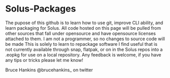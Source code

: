 # Solus-Packages
The pupose of this github is to learn how to use git, improve CLI ability, and learn packaging for Solus.
All code hosted on this page will be pulled from other sources that fall under opensource and have opensource licenses attached to them. I am not a programmer, so no changes to source code will be made
This is solely to learn to repackage software I find useful that is not currently available through snap, flatpak, or on in the Solus repos into a .eopkg for use on a local repository.
Any feedback is welcome, if you have any tips or tricks please let me know!

Bruce Hankins
@brucehankins_ on twitter
